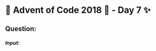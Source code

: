 # :christmas_tree: Advent of Code 2018 :christmas_tree: - Day 7 :sparkles:
## Question: 
>
>
>

### *Input:*

>
>
>